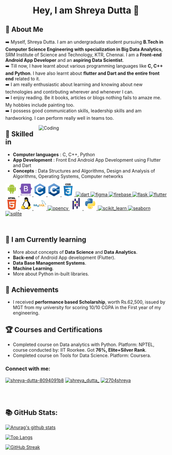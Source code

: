 
<h1 align="center">Hey, I am Shreya Dutta 👋 </h1>
  
## :speech_balloon: About Me
:arrow_right: Myself, Shreya Dutta. I am an undergraduate student pursuing **B.Tech in Computer Science Engineering with specialization in Big Data Analytics**, SRM Institute of Science and Technology, KTR, Chennai. I am a **Front-end Android App Developer** and an **aspiring Data Scientist**. <br />
:arrow_right: Till now, I have learnt about various programming languages like **C, C++ and Python**. I have also learnt about **flutter and Dart and the entire front end** related to it.<br />
:arrow_right: I am really enthusiastic about learning and knowing about new technologies and contirbuting wherever and whenever I can.<br />
:arrow_right: I enjoy reading. Be it books, articles or blogs nothing fails to amaze me. My hobbies include painting too.<br />
:arrow_right: I possess good communication skills, leadership skills and am hardworking. I can perform really well in teams too.<br />

<img align="right" alt="Coding" width="400" src="https://cdn.dribbble.com/users/17707/screenshots/2413754/rrr.gif">

## :rocket: Skilled in
* **Computer languages** : C, C++, Python <br />
* **App Development** : Front End Android App Development using Flutter and Dart <br />
* **Concepts** : Data Structures and Algorithms, Design and Analysis of Algorithms, Operating Systems, Computer networks <br />

<p align="left"> <a href="https://developer.android.com" target="_blank" rel="noreferrer"> <img src="https://raw.githubusercontent.com/devicons/devicon/master/icons/android/android-original-wordmark.svg" alt="android" width="40" height="40"/> </a> <a href="https://getbootstrap.com" target="_blank" rel="noreferrer"> <img src="https://raw.githubusercontent.com/devicons/devicon/master/icons/bootstrap/bootstrap-plain-wordmark.svg" alt="bootstrap" width="40" height="40"/> </a> <a href="https://www.cprogramming.com/" target="_blank" rel="noreferrer"> <img src="https://raw.githubusercontent.com/devicons/devicon/master/icons/c/c-original.svg" alt="c" width="40" height="40"/> </a> <a href="https://www.w3schools.com/cpp/" target="_blank" rel="noreferrer"> <img src="https://raw.githubusercontent.com/devicons/devicon/master/icons/cplusplus/cplusplus-original.svg" alt="cplusplus" width="40" height="40"/> </a> <a href="https://www.w3schools.com/css/" target="_blank" rel="noreferrer"> <img src="https://raw.githubusercontent.com/devicons/devicon/master/icons/css3/css3-original-wordmark.svg" alt="css3" width="40" height="40"/> </a> <a href="https://dart.dev" target="_blank" rel="noreferrer"> <img src="https://www.vectorlogo.zone/logos/dartlang/dartlang-icon.svg" alt="dart" width="40" height="40"/> </a> <a href="https://www.figma.com/" target="_blank" rel="noreferrer"> <img src="https://www.vectorlogo.zone/logos/figma/figma-icon.svg" alt="figma" width="40" height="40"/> </a> <a href="https://firebase.google.com/" target="_blank" rel="noreferrer"> <img src="https://www.vectorlogo.zone/logos/firebase/firebase-icon.svg" alt="firebase" width="40" height="40"/> </a> <a href="https://flask.palletsprojects.com/" target="_blank" rel="noreferrer"> <img src="https://www.vectorlogo.zone/logos/pocoo_flask/pocoo_flask-icon.svg" alt="flask" width="40" height="40"/> </a> <a href="https://flutter.dev" target="_blank" rel="noreferrer"> <img src="https://www.vectorlogo.zone/logos/flutterio/flutterio-icon.svg" alt="flutter" width="40" height="40"/> </a> <a href="https://www.w3.org/html/" target="_blank" rel="noreferrer"> <img src="https://raw.githubusercontent.com/devicons/devicon/master/icons/html5/html5-original-wordmark.svg" alt="html5" width="40" height="40"/> </a> <a href="https://www.linux.org/" target="_blank" rel="noreferrer"> <img src="https://raw.githubusercontent.com/devicons/devicon/master/icons/linux/linux-original.svg" alt="linux" width="40" height="40"/> </a> <a href="https://www.mysql.com/" target="_blank" rel="noreferrer"> <img src="https://raw.githubusercontent.com/devicons/devicon/master/icons/mysql/mysql-original-wordmark.svg" alt="mysql" width="40" height="40"/> </a> <a href="https://opencv.org/" target="_blank" rel="noreferrer"> <img src="https://www.vectorlogo.zone/logos/opencv/opencv-icon.svg" alt="opencv" width="40" height="40"/> </a> <a href="https://pandas.pydata.org/" target="_blank" rel="noreferrer"> <img src="https://raw.githubusercontent.com/devicons/devicon/2ae2a900d2f041da66e950e4d48052658d850630/icons/pandas/pandas-original.svg" alt="pandas" width="40" height="40"/> </a> <a href="https://www.python.org" target="_blank" rel="noreferrer"> <img src="https://raw.githubusercontent.com/devicons/devicon/master/icons/python/python-original.svg" alt="python" width="40" height="40"/> </a> <a href="https://scikit-learn.org/" target="_blank" rel="noreferrer"> <img src="https://upload.wikimedia.org/wikipedia/commons/0/05/Scikit_learn_logo_small.svg" alt="scikit_learn" width="40" height="40"/> </a> <a href="https://seaborn.pydata.org/" target="_blank" rel="noreferrer"> <img src="https://seaborn.pydata.org/_images/logo-mark-lightbg.svg" alt="seaborn" width="40" height="40"/> </a> <a href="https://www.sqlite.org/" target="_blank" rel="noreferrer"> <img src="https://www.vectorlogo.zone/logos/sqlite/sqlite-icon.svg" alt="sqlite" width="40" height="40"/> </a> </p> <br />

## :seedling: I am Currently learning
* More about concepts of <b>Data Science</b> and <b>Data Analytics</b>. <br />
* <b>Back-end</b> of Android App development (Flutter). <br />
* <b>Data Base Management Systems</b>. <br />
* <b>Machine Learning</b>. <br />
* More about Python in-built libraries. <br />

## :medal_sports: Achievements 
* I received <b>performance based Scholarship</b>, worth Rs.62,500, issued by MGT from my university for scoring 10/10 CGPA in the First year of my engineering.

## :trophy: Courses and Certifications
* Completed course on Data analytics with Python. Platform: NPTEL, course conducted by: IIT Roorkee. Got <b>76%, Elite+Silver Rank</b>. <br />
* Completed course on Tools for Data Science. Platform: Coursera. <br />

<h3 align="left">Connect with me:</h3>
<p align="left">
<a href="https://linkedin.com/in/shreya-dutta-8094091b8" target="blank"><img align="center" src="https://raw.githubusercontent.com/rahuldkjain/github-profile-readme-generator/master/src/images/icons/Social/linked-in-alt.svg" alt="shreya-dutta-8094091b8" height="30" width="40" /></a>
<a href="https://instagram.com/shreya_dutta_" target="blank"><img align="center" src="https://raw.githubusercontent.com/rahuldkjain/github-profile-readme-generator/master/src/images/icons/Social/instagram.svg" alt="shreya_dutta_" height="30" width="40" /></a>
<a href="https://auth.geeksforgeeks.org/user/2704shreya" target="blank"><img align="center" src="https://raw.githubusercontent.com/rahuldkjain/github-profile-readme-generator/master/src/images/icons/Social/geeks-for-geeks.svg" alt="2704shreya" height="30" width="40" /></a>
</p> <br />

<img src="https://komarev.com/ghpvc/?username=shreya1881&style=flat-square&color=blue" alt=""/>

## :books: GitHub Stats:  <br />

[![Anurag's github stats](https://github-readme-stats.vercel.app/api?username=shreya1881&show_icons=true&theme=tokyonight)](https://github.com/shreya1881)

[![Top Langs](https://github-readme-stats.vercel.app/api/top-langs/?username=shreya1881&layout=compact&theme=tokyonight)](https://github.com/shreya1881)

[![GitHub Streak](https://github-readme-streak-stats.herokuapp.com?user=shreya1881&theme=nightowl&hide_border=true)](https://git.io/streak-stats)



